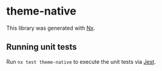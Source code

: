 # theme-native

This library was generated with [Nx](https://nx.dev).

## Running unit tests

Run `nx test theme-native` to execute the unit tests via [Jest](https://jestjs.io).
